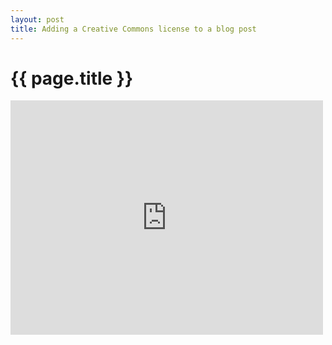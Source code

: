 ```yaml
---
layout: post
title: Adding a Creative Commons license to a blog post
---
```


{{ page.title }}
================

<iframe src="https://player.vimeo.com/video/50575367" width="500" height="375" class="aligncenter" frameborder="0" webkitAllowFullScreen mozallowfullscreen allowFullScreen></iframe>